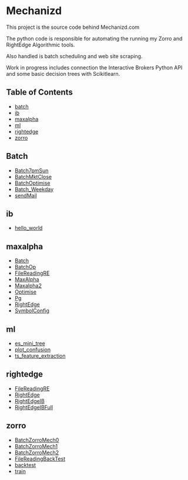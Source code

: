 # Mechanizd

This project is the source code behind Mechanizd.com

The python code is responsible for automating the running my Zorro and RightEdge Algorithmic tools.

Also handled is batch scheduling and web site scraping.

Work in progress includes connection the Interactive Brokers Python API and some basic decision trees with Scikitlearn.

## Table of Contents
- [batch](#batch)
- [ib](#ib)
- [maxalpha](#maxalpha)
- [ml](#ml)
- [rightedge](#rightedge)
- [zorro](#zorro)

## Batch
* [Batch7pmSun](/batch/Batch7pmSun.py)
* [BatchMktClose](/batch/BatchMktClose.py)
* [BatchOptimise](/batch/BatchOptimise.py)
* [Batch_Weekday](/batch/Batch_Weekday.py)
* [sendMail](/batch/sendMail.py)
## ib
* [hello_world](/ib/hello_world.py)
## maxalpha
* [Batch](/maxalpha/Batch.py)
* [BatchOp](/maxalpha/BatchOp.py)
* [FileReadingRE](/maxalpha/FileReadingRE.py)
* [MaxAlpha](/maxalpha/MaxAlpha.py)
* [Maxalpha2](/maxalpha/Maxalpha2.py)
* [Optimise](/maxalpha/Optimise.py)
* [Pg](/maxalpha/Pg.py)
* [RightEdge](/maxalpha/RightEdge.py)
* [SymbolConfig](/maxalpha/SymbolConfig.py)
## ml
* [es_mini_tree](/ml/es_mini_tree.py)
* [plot_confusion](/ml/plot_confusion.py)
* [ts_feature_extraction](/ml/ts_feature_extraction.py)
## rightedge
* [FileReadingRE](/rightedge/FileReadingRE.py)
* [RightEdge](/rightedge/RightEdge.py)
* [RightEdgeIB](/rightedge/RightEdgeIB.py)
* [RightEdgeIBFull](/rightedge/RightEdgeIBFull.py)
## zorro
* [BatchZorroMech0](/zorro/BatchZorroMech0.py)
* [BatchZorroMech1](/zorro/BatchZorroMech1.py)
* [BatchZorroMech2](/zorro/BatchZorroMech2.py)
* [FileReadingBackTest](/zorro/FileReadingBackTest.py)
* [backtest](/zorro/backtest.py)
* [train](/zorro/train.py)

